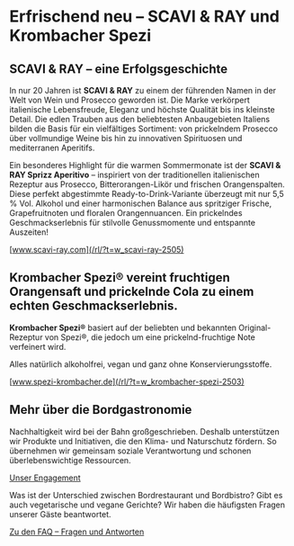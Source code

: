 Erfrischend neu – SCAVI & RAY und Krombacher Spezi
==========

SCAVI & RAY – eine Erfolgsgeschichte
----------

 In nur 20 Jahren ist **SCAVI & RAY** zu einem der führenden Namen in der Welt von Wein und Prosecco geworden ist. Die Marke verkörpert italienische Lebensfreude, Eleganz und höchste Qualität bis ins kleinste Detail. Die edlen Trauben aus den beliebtesten Anbaugebieten Italiens bilden die Basis für ein vielfältiges Sortiment: von prickelndem Prosecco über vollmundige Weine bis hin zu innovativen Spirituosen und mediterranen Aperitifs.

 Ein besonderes Highlight für die warmen Sommermonate ist der **SCAVI & RAY Sprizz Aperitivo** – inspiriert von der traditionellen italienischen Rezeptur aus Prosecco, Bitterorangen-Likör und frischen Orangenspalten. Diese perfekt abgestimmte Ready-to-Drink-Variante überzeugt mit nur 5,5 % Vol. Alkohol und einer harmonischen Balance aus spritziger Frische, Grapefruitnoten und floralen Orangennuancen. Ein prickelndes Geschmackserlebnis für stilvolle Genussmomente und entspannte Auszeiten!

[www.scavi-ray.com](/rl/?t=w_scavi-ray-2505)

Krombacher Spezi® vereint fruchtigen Orangensaft und prickelnde Cola zu einem echten Geschmackserlebnis.
----------

**Krombacher Spezi®** basiert auf der beliebten und bekannten Original-Rezeptur von Spezi®, die jedoch um eine prickelnd-fruchtige Note verfeinert wird.

 Alles natürlich alkoholfrei, vegan und ganz ohne Konservierungsstoffe.

[www.spezi-krombacher.de](/rl/?t=w_krombacher-spezi-2503)

Mehr über die Bordgastronomie
----------

 Nachhaltigkeit wird bei der Bahn großgeschrieben. Deshalb unterstützen wir Produkte und Initiativen, die den Klima- und Naturschutz fördern. So übernehmen wir gemeinsam soziale Verantwortung und schonen überlebenswichtige Ressourcen.

[Unser Engagement](/philosophie)

 Was ist der Unterschied zwischen Bordrestaurant und Bordbistro? Gibt es auch vegetarische und vegane Gerichte? Wir haben die häufigsten Fragen unserer Gäste beantwortet.

[Zu den FAQ – Fragen und Antworten](/faq)
